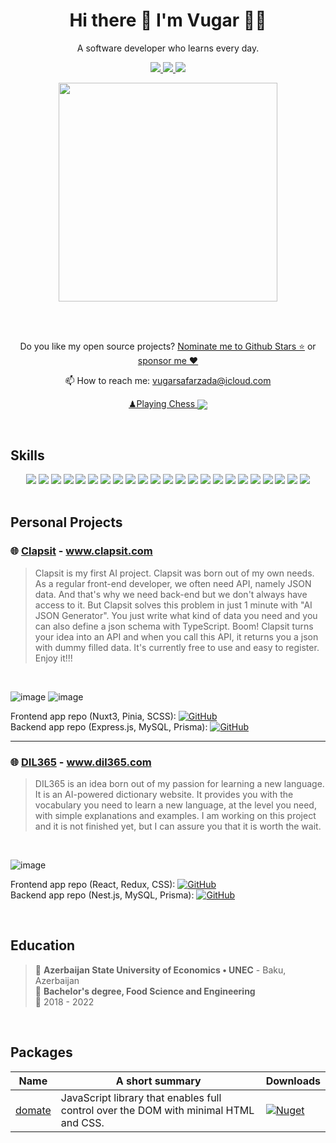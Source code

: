 <h1 align="center">
  Hi there 👋 I'm Vugar 👨‍💻
</h1>

<p align="center">
  A software developer who learns every day.
</p>

<p align="center">
  <a href="https://github.com/sponsors/vugarsafarzada">
    <img src="https://img.shields.io/badge/sponsor-30363D?style=for-the-badge&logo=GitHub-Sponsors&logoColor=#white" />        
  </a>
  <a href="https://www.linkedin.com/in/vugar-safarzada/">
    <img src="https://img.shields.io/badge/linkedin-%230077B5.svg?&style=for-the-badge&logo=linkedin&logoColor=white" />
  </a>
  <a href="https://leetcode.com/u/vugarsafarzada/">
    <img src="https://img.shields.io/badge/-LeetCode-FFA116?style=for-the-badge&logo=LeetCode&logoColor=black" />
  </a>
</p>

<p align="center">
  <a href="#"><img src="https://github-readme-stats.vercel.app/api?username=vugarsafarzada&show_icons=true&count_private=true&theme=dark" width="350"></a>
</p>

<br/>
<br/>

<p align="center">
  Do you like my open source projects? <a href="https://stars.github.com/nominate/">Nominate me to Github Stars ⭐</a> or <a href="https://github.com/sponsors/vugarsafarzada">sponsor me ❤️</a>
</p>

<p align="center">
  📫 How to reach me: <a href="mailto:vugarsafarzada@icloud.com">vugarsafarzada@icloud.com</a>
</p>


<p align='center'>
  <a href='https://www.chess.com/member/VugaSafarzada'>♟Playing Chess
<img align='center' src='https://img.shields.io/badge/dynamic/json?logo=chessdotcom&label=rating&query=%24.chess_rapid.last.rating&url=https%3A%2F%2Fapi.chess.com%2Fpub%2Fplayer%2FVugaSafarzada%2Fstats'/></a>
  </p>


<br/>

## Skills

<div align="center">
  <img src="https://img.shields.io/badge/TypeScript-007ACC?logo=typescript&logoColor=white" />
  <img src="https://img.shields.io/badge/JavaScript-F7DF1E?logo=javascript&logoColor=000" />
  <img src="https://img.shields.io/badge/React-%2320232a.svg?logo=react&logoColor=%2361DAFB" />
  <img src="https://img.shields.io/badge/Redux-764ABC?logo=redux&logoColor=fff" />
  <img src="https://img.shields.io/badge/Next.js-black?logo=next.js&logoColor=white" />
  <img src="https://img.shields.io/badge/Vue.js-4FC08D?logo=vuedotjs&logoColor=fff" />
  <img src="https://img.shields.io/badge/Nuxt-002E3B?logo=nuxt&logoColor=#00DC82" />
  <img src="https://img.shields.io/badge/Vite-646CFF?logo=vite&logoColor=fff" />
  <img src="https://img.shields.io/badge/HTML-%23E34F26.svg?logo=html5&logoColor=white" />
  <img src="https://img.shields.io/badge/CSS-639?logo=css&logoColor=fff" />
  <img src="https://img.shields.io/badge/Sass-C69?logo=sass&logoColor=fff" />
  <img src="https://img.shields.io/badge/Tailwind%20CSS-%2338B2AC.svg?logo=tailwind-css&logoColor=white" />
  <img src="https://img.shields.io/badge/Bootstrap-7952B3?logo=bootstrap&logoColor=fff" />
  <img src="https://img.shields.io/badge/Cypress-69D3A7?logo=cypress&logoColor=fff" />
  <img src="https://img.shields.io/badge/Docker-2496ED?logo=docker&logoColor=fff" />
  <img src="https://img.shields.io/badge/Node.js-6DA55F?logo=node.js&logoColor=white" />
  <img src="https://img.shields.io/badge/Express.js-%23404d59.svg?logo=express&logoColor=%2361DAFB" />
  <img src="https://img.shields.io/badge/Nest.js-%23E0234E.svg?logo=nestjs&logoColor=white" />
  <img src="https://img.shields.io/badge/Prisma-2D3748?logo=prisma&logoColor=white" />
  <img src="https://img.shields.io/badge/Sequelize-52B0E7?logo=sequelize&logoColor=fff" />
  <img src="https://img.shields.io/badge/MySQL-4479A1?logo=mysql&logoColor=fff" />
  <img src="https://img.shields.io/badge/MongoDB-%234ea94b.svg?logo=mongodb&logoColor=white" />
  <img src="https://img.shields.io/badge/Python-3776AB?logo=python&logoColor=fff" />
</div>

<br/>

## Personal Projects

### 🌐 [Clapsit](https://clapsit.com) - www.clapsit.com
> Clapsit is my first AI project. Clapsit was born out of my own needs. As a regular front-end developer, we often need API, namely JSON data. And that's why we need back-end but we don't always have access to it. But Clapsit solves this problem in just 1 minute with "AI JSON Generator". You just write what kind of data you need and you can also define a json schema with TypeScript. Boom! Clapsit turns your idea into an API and when you call this API, it returns you a json with dummy filled data. It's currently free to use and easy to register. Enjoy it!!!
<br/>

![image](https://github.com/user-attachments/assets/26f79456-36e9-43f6-92bc-f25c095bf526)
![image](https://github.com/user-attachments/assets/ace6df84-01a5-4c2f-8d45-c566500225cf)

Frontend app repo (Nuxt3, Pinia, SCSS): [![GitHub](https://img.shields.io/badge/GitHub-%23121011.svg?logo=github&logoColor=white)](https://github.com/org-project-27/clapsit-web-app)\
Backend app repo (Express.js, MySQL, Prisma): [![GitHub](https://img.shields.io/badge/GitHub-%23121011.svg?logo=github&logoColor=white)](https://github.com/org-project-27/clapsit-main-server)

---

### 🌐 [DIL365](https://dil365.com) - www.dil365.com
> DIL365 is an idea born out of my passion for learning a new language. It is an AI-powered dictionary website. It provides you with the vocabulary you need to learn a new language, at the level you need, with simple explanations and examples. I am working on this project and it is not finished yet, but I can assure you that it is worth the wait.
<br/>

![image](https://github.com/user-attachments/assets/e98852de-ecef-4526-aa61-075b27b1ce1b)


Frontend app repo (React, Redux, CSS): [![GitHub](https://img.shields.io/badge/GitHub-%23121011.svg?logo=github&logoColor=white)](https://github.com/dil365/dil365-web-app)\
Backend app repo (Nest.js, MySQL, Prisma): [![GitHub](https://img.shields.io/badge/GitHub-%23121011.svg?logo=github&logoColor=white)](https://github.com/dil365/dil365-main-server)

<br>

## Education

>📍 **Azerbaijan State University of Economics • UNEC** - Baku, Azerbaijan \
📖 **Bachelor's degree, Food Science and Engineering**\
📆 2018 - 2022

<br/> 

## Packages


| Name                 | A short summary                              | Downloads |
| -------------------- | -------------------------------------------- | --------- |
| [domate](https://github.com/vugarsafarzada/domate) | JavaScript library that enables full control over the DOM with minimal HTML and CSS.  | [![Nuget](https://img.shields.io/npm/dt/domate)](https://www.nuget.org/packages/domate) |

  

